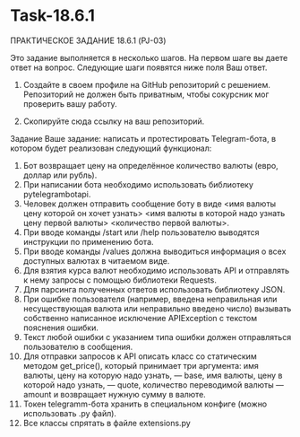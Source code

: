 # Task-18.6.1

ПРАКТИЧЕСКОЕ ЗАДАНИЕ 18.6.1 (PJ-03)

Это задание выполняется в несколько шагов. На первом шаге вы даете ответ на вопрос. Следующие шаги появятся ниже поля Ваш ответ.

 1. Создайте в своем профиле на GitHub репозиторий с решением. Репозиторий не должен быть приватным, чтобы сокурсник мог проверить вашу работу.

 2. Скопируйте сюда ссылку на ваш репозиторий.
 
Задание
Ваше задание: написать и протестировать Telegram-бота, в котором будет реализован следующий функционал:
 1. Бот возвращает цену на определённое количество валюты (евро, доллар или рубль).
 2. При написании бота необходимо использовать библиотеку pytelegrambotapi.
 3. Человек должен отправить сообщение боту в виде <имя валюты цену которой он хочет узнать> <имя валюты в которой надо узнать цену первой валюты> <количество первой валюты>.
 4. При вводе команды /start или /help пользователю выводятся инструкции по применению бота.
 5. При вводе команды /values должна выводиться информация о всех доступных валютах в читаемом виде.
 6. Для взятия курса валют необходимо использовать API и отправлять к нему запросы с помощью библиотеки Requests.
 7. Для парсинга полученных ответов использовать библиотеку JSON.
 8. При ошибке пользователя (например, введена неправильная или несуществующая валюта или неправильно введено число) вызывать собственно написанное исключение APIException с текстом пояснения ошибки.
 9. Текст любой ошибки с указанием типа ошибки должен отправляться пользователю в сообщения.
 10. Для отправки запросов к API описать класс со статическим методом get_price(), который принимает три аргумента: имя валюты, цену на которую надо узнать, — base, имя валюты, цену в которой надо узнать, — quote, количество переводимой валюты — amount и возвращает нужную сумму в валюте.
 11. Токен telegramm-бота хранить в специальном конфиге (можно использовать .py файл).
 12. Все классы спрятать в файле extensions.py

